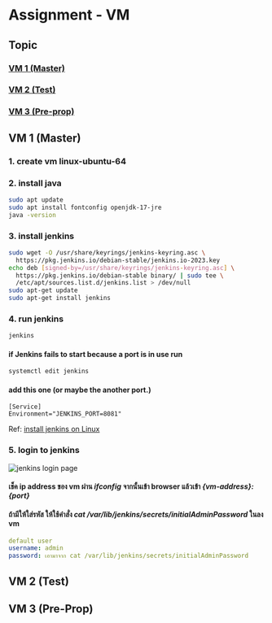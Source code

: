 # Assignment - VM

## Topic

### [VM 1 (Master)](#vm1)

### [VM 2 (Test)](#vm2)

### [VM 3 (Pre-prop)](#vm3)

## <p id="vm1">VM 1 (Master)</p>

### 1. create vm linux-ubuntu-64

### 2. install java

```bash
sudo apt update
sudo apt install fontconfig openjdk-17-jre
java -version
```

### 3. install jenkins

```bash
sudo wget -O /usr/share/keyrings/jenkins-keyring.asc \
  https://pkg.jenkins.io/debian-stable/jenkins.io-2023.key
echo deb [signed-by=/usr/share/keyrings/jenkins-keyring.asc] \
  https://pkg.jenkins.io/debian-stable binary/ | sudo tee \
  /etc/apt/sources.list.d/jenkins.list > /dev/null
sudo apt-get update
sudo apt-get install jenkins
```

### 4. run jenkins

```bash
jenkins
```

#### if Jenkins fails to start because a port is in use run

```bash
systemctl edit jenkins
```

#### add this one (or maybe the another port.)

```
[Service]
Environment="JENKINS_PORT=8081"
```

Ref: [install jenkins on Linux](https://www.jenkins.io/doc/book/installing/linux/)

### 5. login to jenkins

![jenkins login page](https://cdn.discordapp.com/attachments/941704517597163572/1193515645665542194/image.png?ex=65acff10&is=659a8a10&hm=c0242641fbab0c6550456530091cbe01699eeca1f2729aae77ed9dff04f9a2b7&)

#### เช็ค ip address ของ vm ผ่าน _ifconfig_ จากนั้นเข้า browser แล้วเข้า _{vm-address}:{port}_

#### ถ้ามีให้ใส่รหัส ให้ใช้คำสั่ง _cat /var/lib/jenkins/secrets/initialAdminPassword_ ในลง vm

```yaml
default user
username: admin
password: เอามาจาก cat /var/lib/jenkins/secrets/initialAdminPassword
```

## <p id="vm2">VM 2 (Test)</p>

## <p id="vm3">VM 3 (Pre-Prop)</p>
